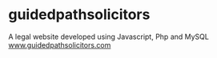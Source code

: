 # guidedpathsolicitors

A legal website developed using Javascript, Php and MySQL
www.guidedpathsolicitors.com
